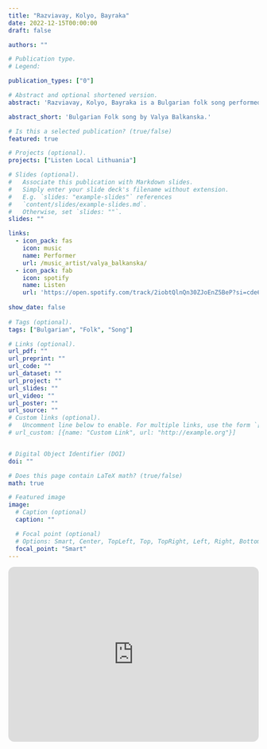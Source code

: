 ```yaml
---
title: "Razviavay, Kolyo, Bayraka"
date: 2022-12-15T00:00:00
draft: false

authors: ""

# Publication type.
# Legend:

publication_types: ["0"]

# Abstract and optional shortened version.
abstract: 'Razviavay, Kolyo, Bayraka is a Bulgarian folk song performed by Valya Balkanska.'

abstract_short: 'Bulgarian Folk song by Valya Balkanska.'

# Is this a selected publication? (true/false)
featured: true

# Projects (optional).
projects: ["Listen Local Lithuania"]

# Slides (optional).
#   Associate this publication with Markdown slides.
#   Simply enter your slide deck's filename without extension.
#   E.g. `slides: "example-slides"` references 
#   `content/slides/example-slides.md`.
#   Otherwise, set `slides: ""`.
slides: ""

links:
  - icon_pack: fas
    icon: music
    name: Performer
    url: /music_artist/valya_balkanska/
  - icon_pack: fab
    icon: spotify
    name: Listen
    url: 'https://open.spotify.com/track/2iobtQlnQn30ZJoEnZ5BeP?si=cde6d81348bd4f9b'
    
show_date: false
    
# Tags (optional).
tags: ["Bulgarian", "Folk", "Song"]

# Links (optional).
url_pdf: ""
url_preprint: ""
url_code: ""
url_dataset: ""
url_project: ""
url_slides: ""
url_video: ""
url_poster: ""
url_source: ""
# Custom links (optional).
#   Uncomment line below to enable. For multiple links, use the form `[{...}, {...}, {...}]`.
# url_custom: [{name: "Custom Link", url: "http://example.org"}]


# Digital Object Identifier (DOI)
doi: ""

# Does this page contain LaTeX math? (true/false)
math: true

# Featured image
image:
  # Caption (optional)
  caption: ""

  # Focal point (optional)
  # Options: Smart, Center, TopLeft, Top, TopRight, Left, Right, BottomLeft, Bottom, BottomRight
  focal_point: "Smart"
---
```


<iframe style="border-radius:12px" src="https://open.spotify.com/embed/track/60nGFFeBopwV4Isd7OgyTx?utm_source=generator" width="100%" height="352" frameBorder="0" allowfullscreen="" allow="autoplay; clipboard-write; encrypted-media; fullscreen; picture-in-picture" loading="lazy"></iframe>